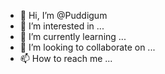 - 👋 Hi, I’m @Puddigum
- 👀 I’m interested in ...
- 🌱 I’m currently learning ...
- 💞️ I’m looking to collaborate on ...
- 📫 How to reach me ...

<!---
Puddigum/Puddigum is a ✨ special ✨ repository because its `README.md` (this file) appears on your GitHub profile.
You can click the Preview link to take a look at your changes.
--->
